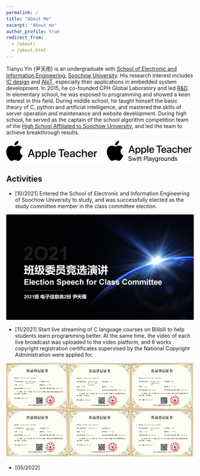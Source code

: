 ```yaml
---
permalink: /
title: "About Me"
excerpt: "About me"
author_profile: true
redirect_from: 
  - /about/
  - /about.html
---
```


Tianyu Yin (尹天雨) is an undergraduate with [School of Electronic and Information Engineering](http://dzxx.suda.edu.cn/), [Soochow University](https://www.suda.edu.cn/). His research interest includes [IC design](https://en.wikipedia.org/wiki/Integrated_circuit_design#:~:text=Integrated%20circuit%20design%2C%20or%20IC,design%20integrated%20circuits%2C%20or%20ICs.) and [AIoT](https://en.wikipedia.org/wiki/Artificial_intelligence_of_things), especially their applications in embedded system development. In 2015, he co-founded CPH Global Laboratory and led [R&D](https://en.wikipedia.org/wiki/Research_and_development). In elementary school, he was exposed to programming and showed a keen interest in this field. During middle school, he taught himself the basic theory of C, python and artificial intelligence, and mastered the skills of server operation and maintenance and website development. During high school, he served as the captain of the school algorithm competition team of the [High School Affiliated to Soochow University](https://szsdfz.sipedu.org/), and led the team to achieve breakthrough results.

![About Me](/images/About.png)

## Activities

+ [10/2021] Entered the School of Electronic and Information Engineering of Soochow University to study, and was successfully elected as the study committee member in the class committee election.

<center><img src="/images/PPT.png" alt="Class Committee Election" ></center>



+ [11/2021] Start live streaming of C language courses on Bilibili to help students learn programming better. At the same time, the video of each live broadcast was uploaded to the video platform, and 6 works copyright registration certificates supervised by the National Copyright Administration were applied for.

<center><img src="/images/Copyright.png" alt="Class Committee Election"></center>



+ [05/2022] 

